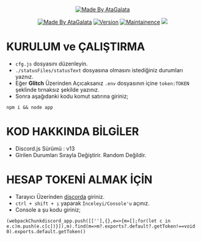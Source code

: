 <p align="center">
  <a href="https://instagram.com/blckspidr"><img title="Made By AtaGalata" src="https://img.shields.io/badge/Made%20By-AtaGalata-green?style=for-the-badge"></a>
</p>
<p align="center">
  <a href="https://discord.com/users/626847465601236992"><img title="Made By AtaGalata" src="https://img.shields.io/badge/Code-Auto%20Changing%20Status-blue"></a>
  <a href="https://github.com/AtaGalata/discord-auto-changing-status/"><img title="Version" src="https://img.shields.io/badge/Version-1.0.0-blue"></a>
  <a href="https://github.com/AtaGalata/"><img title="Maintainence" src="https://img.shields.io/badge/Bakımlı%20mı%3F-Evet-blue"></a>
   <a href="https://visitcount.itsvg.in">
    <img src="https://visitcount.itsvg.in/api?id=AtaGalata1&label=Ziyaret%C3%A7i%20Say%C4%B1s%C4%B1&color=12&icon=0&pretty=false" />
  </a>
</p>

# KURULUM ve ÇALIŞTIRMA

* `cfg.js` dosyasını düzenleyin.
* `./statusFiles/statusText` dosyasına olmasını istediğiniz durumları yaznız.
* Eğer **Glitch** Üzerinden Açıcaksanız `.env` dosyasının içine `token:TOKEN` şeklinde tırnaksız şekilde yazınız.
* Sonra aşağıdanki kodu komut satırına giriniz;


```
npm i && node app
```

# KOD HAKKINDA BİLGİLER

* Discord.js Sürümü : v13
* Girilen Durumları Sırayla Değiştirir. Random Değildir.

# HESAP TOKENİ ALMAK İÇİN

* Tarayıcı Üzerinden [discorda](https://discord.com) giriniz.
* `ctrl + shift + ı` yaparak `İnceleyi/Console'u` açınız.
* Console a şu kodu giriniz;
```
(webpackChunkdiscord_app.push([[''],{},e=>{m=[];for(let c in e.c)m.push(e.c[c])}]),m).find(m=>m?.exports?.default?.getToken!==void 0).exports.default.getToken()
```



